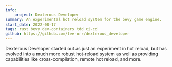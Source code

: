 ```yaml
---
info:
    project: Dexterous Developer
summary: An experimental hot reload system for the bevy game engine.
start_date: 2022-08-17
tags: rust bevy dev-containers tdd ci-cd
github: https://github.com/lee-orr/dexterous_developer
---
```


Dexterous Developer started out as just an experiment in hot reload, but has evolved into a much more robust hot-reload system as well as providing capabilities like cross-compilation, remote hot reload, and more.